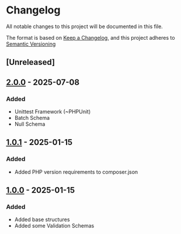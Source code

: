 # Changelog

All notable changes to this project will be documented in this file.

The format is based on [Keep a Changelog](https://keepachangelog.com/en/1.0.0/),
and this project adheres to [Semantic Versioning](https://semver.org/spec/v2.0.0.html)

## [Unreleased]

## [2.0.0] - 2025-07-08
### Added 
- Unittest Framework (~PHPUnit)
- Batch Schema
- Null Schema

[2.0.0]: https://github.com/Nebalus/Sanitizr/releases/tag/v1.0.1


## [1.0.1] - 2025-01-15
### Added
- Added PHP version requirements to composer.json

[1.0.1]: https://github.com/Nebalus/Sanitizr/releases/tag/v1.0.1


## [1.0.0] - 2025-01-15
### Added 
- Added base structures
- Added some Validation Schemas

[1.0.0]: https://github.com/Nebalus/Sanitizr/releases/tag/v1.0.0
